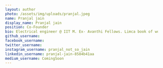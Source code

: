 ```yaml
---
layout: author
photo: /assets/img/uploads/pranjal.jpeg
name: Pranjal jain
display_name: Pranjal jain
position: Co-Founder
bio: Electrical engineer @ IIT M. Ex- Avanthi Fellows. Limca book of world records (Team) - Cleaning bots. Avid reader & public speaker
github_username: 
facebook_username: 
twitter_username: 
instagram_username: pranjal_not_so_jain
linkedin_username: pranjal-jain-8584b41aa
medium_username: ComingSoon
---
```


